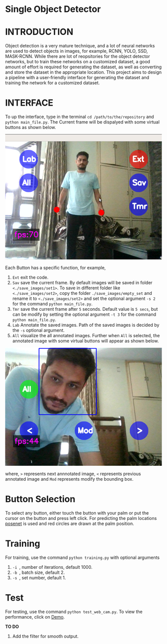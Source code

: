 # Single Object Detector

# INTRODUCTION
Object detection is a very mature technique, and a lot of neural networks are used to detect objects in images, for example, RCNN, YOLO, SSD, MASK-RCNN. While there are lot of reopsitories for the object detector networks, but to train these networks on a customized dataset, a good amount of effort is required for generating the dataset, as well as converting and store the dataset in the appropriate location. This project aims to design a pipeline with a user-friendly interface for generating the dataset and training the network for a customized dataset. 

# INTERFACE
To up the interface, type in the terminal `cd /path/to/the/repository` and `python main_file.py`. The Current frame will be dispalyed with some virtual buttons as shown below.


<p align="center">
  <img src="/interface_images/img_interface.png" />
</p>

Each Button has a specific function, for example, 
1. `Ext` exit the code.
2. `Sav` save the current frame. By default images will be saved in folder `<./save_images/set1>`. To save in different folder like `<./save_images/set2>`, copy the folder `./save_images/empty_set` and rename it to `<./save_images/set2>` and set the optional argument `-s 2` for the command `python main_file.py`.
3. `Tmr` save the current frame after `5` seconds. Default value is `5 secs`, but can be modify by setting the optional argument `-t 3` for the command `python main_file.py`.
4. `Lab` Annotate the saved images. Path of the saved images is decided by the `-s` optional argument.
5. `All` visualize the all annotated images. Further when `All` is selected, the annotated image with some virtual buttons will appear as shown below.

<p align="center">
  <img src="/interface_images/All_img_interface.png" />
</p>


where, `>` represents next annnotated image, `<` represents previous annotated image and `Mod` represents modify the bounding box.


# Button Selection
To select any button, either touch the button with your palm or put the cursor on the button and press left click. For predicting the palm locations [posenet](https://github.com/rwightman/posenet-pytorch) is used and red circles are drawn at the palm position.


# Training
For training, use the command `python training.py` with optional arguments

1. `-i `, number of iterations, default 1000.
2. `-b `, batch size, default 2.
3. `-s `, set number, default 1.


# Test
For testing, use the command `python test_web_cam.py`. To view the performance, click on [Demo](https://drive.google.com/file/d/1erjrL7dJ3ZSebuqrm9VctombHVDqi8e7/view?usp=sharing).








**TO DO**
1. Add the filter for smooth output.


